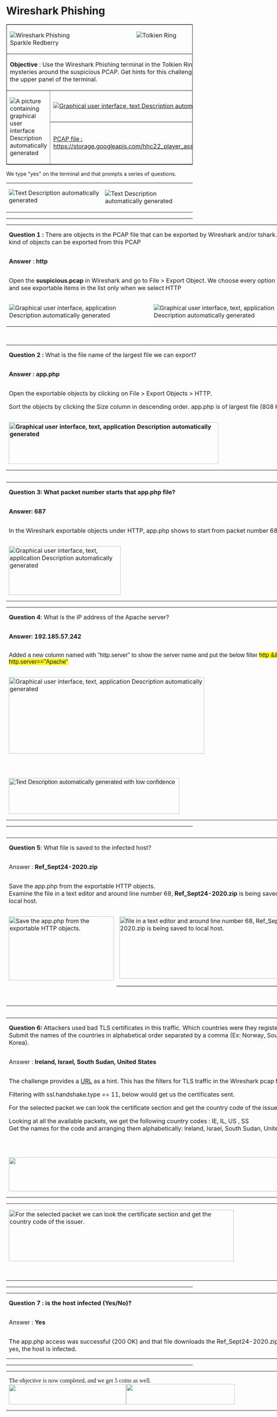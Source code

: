 # Wireshark Phishing
<!--table width=100% border=1>
 <tr>
  <td>
  <img border=0 id="Picture 97" src="../../images/blog_images/image038.png">Wireshark Phishing 
  </td>
  <td>
  <img border=0 id="Picture 10" src="../../images/blog_images/image039.png">Tolkien Ring 
  </td>
  <td>
  <img border=0 id="Picture 96" src="../../images/blog_images/image040.png">Sparkle Redberry
  </td>
  </tr>
 </table-->
<table width=100% border=1px  >
    <tr class=MyNormalStyle>
        <td colspan=2 >
                <p class="MyNormalStyle">
                <img border=0 id="Picture 97" src="../../images/blog_images/image038.png">Wireshark Phishing
                &nbsp;&nbsp;&nbsp;&nbsp;&nbsp;&nbsp;&nbsp;&nbsp;&nbsp;&nbsp;&nbsp;&nbsp;&nbsp;&nbsp;&nbsp;&nbsp;&nbsp;&nbsp;&nbsp;&nbsp;&nbsp;&nbsp;&nbsp;&nbsp;&nbsp;&nbsp;&nbsp;&nbsp;&nbsp;&nbsp;&nbsp;&nbsp;&nbsp;&nbsp;&nbsp;&nbsp;&nbsp;&nbsp;&nbsp;&nbsp;
                <img border=0 id="Picture 10" src="../../images/blog_images/image039.png">Tolkien Ring
                &nbsp;&nbsp;&nbsp;&nbsp;&nbsp;&nbsp;&nbsp;&nbsp;&nbsp;&nbsp;&nbsp;&nbsp;&nbsp;&nbsp;&nbsp;&nbsp;&nbsp;&nbsp;&nbsp;&nbsp;&nbsp;&nbsp;&nbsp;&nbsp;&nbsp;&nbsp;&nbsp;&nbsp;&nbsp;&nbsp;&nbsp;&nbsp;&nbsp;&nbsp;&nbsp;&nbsp;&nbsp;&nbsp;&nbsp;&nbsp;
                <img border=0 id="Picture 96" src="../../images/blog_images/image040.png">Sparkle Redberry
                </p>
        </td>
    </tr>
  <tr>
  <td  colspan=2 >
  <p class=MyNormalStyle><b>Objective</b> : Use the Wireshark Phishing terminal in the
  Tolkien Ring to solve the mysteries around the suspicious PCAP. Get hints for
  this challenge by typing hint in the upper panel of the terminal.</p>
  </td>
 </tr>
 <tr >
  <td rowspan=2 >
  <p class=MyNormalStyle><img border=0 id="Picture 278"
  src="../../images/blog_images/image041.png"
  alt="A picture containing graphical user interface&#10;&#10;Description automatically generated"></p>
  </td>
  <td>
  <p class=MyNormalStyle><u><img border=0 id="Picture 279"
  src="../../images/blog_images/image042.png"
  alt="Graphical user interface, text&#10;&#10;Description automatically generated"></u></p>
  </td>
 </tr>
 <tr>
  <td>
  <p class=MyNormalStyle><u>PCAP file : <br>
  </u><a
  href="https://storage.googleapis.com/hhc22_player_assets/suspicious.pcap">https://storage.googleapis.com/hhc22_player_assets/suspicious.pcap</a></p>
  </td>
 </tr>
</table>

<p class=MyNormalStyle>We type "yes" on the terminal and that prompts a series
of questions.</p>

<table class=MsoTableGrid border=00 cellspacing=0 cellpadding=0 width=100%
>
 <tr style='height:34.65pt'>
  <td width=420 valign=top style='width:314.75pt;border:none windowtext 1.0pt;
  padding:0in 5.4pt 0in 5.4pt;height:34.65pt'>
  <p class=MyNormalStyle><img border=0 
  src="../../images/blog_images/image043.png"
  alt="Text&#10;&#10;Description automatically generated"></p>
  </td>
  <td width=384 valign=top >
  <p class=MyNormalStyle><img border=0 
  src="../../images/blog_images/image044.png"
  alt="Text&#10;&#10;Description automatically generated"></p>
  </td>
 </tr>
</table>

<hr height=100px>

<table class=MsoTableGrid border=0 cellspacing=0 cellpadding=0 width=804
 style='width:603.0pt;margin-xxxleft:-67.75pt;border-collapse:collapse;border:
 none'>
 <tr>
  <td width=804 colspan=2 valign=top style='width:603.0pt;border:none windowtext 1.0pt;
  padding:0in 5.4pt 0in 5.4pt'>
  <p class=MyNormalStyle><b>Question 1 : </b>There are objects in the PCAP file
  that can be exported by Wireshark and/or tshark. What kind of objects can be
  exported from this PCAP</p>
  </td>
 </tr>
 </tr>

 <tr>
  <td width=804 colspan=2 valign=top style='width:603.0pt;border:none windowtext 1.0pt;
  border-top:none;padding:0in 5.4pt 0in 5.4pt'>
  <p class=MyNormalStyle><b>Answer</b> : <b>http</b></p>
  </td>
 </tr>
 
 <tr>
  <td width=804 colspan=2 valign=top style='width:603.0pt;border:none windowtext 1.0pt;
  border-top:none;padding:0in 5.4pt 0in 5.4pt'>
  <p class=MyNormalStyle>Open the <b>suspicious.pcap</b> in Wireshark and go to
  File &gt; Export Object. We choose every option there and see exportable
  items in the list only when we select HTTP</p>
  </td>
 </tr>
 <tr >
  <td >
  <p class=MyNormalStyle><img border=0 
  src="../../images/blog_images/image045.png"
  alt="Graphical user interface, application&#10;&#10;Description automatically generated"></p>
  </td>
  <td >
  <p class=MyNormalStyle><img border=0
  src="../../images/blog_images/image046.png"
  alt="Graphical user interface, text, application&#10;&#10;Description automatically generated"></p>
  </td>
 </tr>
</table>

<br>

<table class=MsoTableGrid border=0 cellspacing=0 cellpadding=0 align=left
 width=804 style='width:603.0pt;
 margin-xxxleftxxx:6.75pt; margin-xxxleftyyy:6.75pt'>
 <tr>
  <td width=804 valign=top style='width:603.0pt;border:none windowtext 1.0pt;
  padding:0in 5.4pt 0in 5.4pt'>
  <p class=MyNormalStyle><b>Question 2 : </b>What is the file name of the
  largest file we can export?</p>
  </td>
 </tr>
 <tr>
  <td width=804 valign=top style='width:603.0pt;border:none windowtext 1.0pt;
  border-top:none;padding:0in 5.4pt 0in 5.4pt'>
  <p class=MyNormalStyle><b>Answer : app.php</b></p>
  </td>
 </tr>
 <tr>
  <td width=804 valign=top style='width:603.0pt;border:none windowtext 1.0pt;
  border-top:none;padding:0in 5.4pt 0in 5.4pt'>
  <p class=MyNormalStyle>Open the exportable objects by clicking on File &gt;
  Export Objects &gt; HTTP.</p>
  <p class=MyNormalStyle>Sort the objects by clicking the Size column in
  descending order. app.php is of largest file (808 KB)</p>
  </td>
 </tr>
 <tr>
  <td width=804 valign=top style='width:603.0pt;border:none windowtext 1.0pt;
  border-top:none;padding:0in 5.4pt 0in 5.4pt'>
  <p class=MyNormalStyle><b><img border=0 width=566 height=113 id="Picture 287"
  src="../../images/blog_images/image047.png"
  alt="Graphical user interface, text, application&#10;&#10;Description automatically generated"></b></p>
  </td>
 </tr>
</table>

<br>

<table class=MsoTableGrid border=0 cellspacing=0 cellpadding=0 align=left
 width=804 style='width:603.0pt;
 margin-xxxleftxxx:6.75pt; margin-xxxleftyyy:6.75pt'>
 <tr>
  <td width=804 valign=top style='width:603.0pt;border:none windowtext 1.0pt;
  padding:0in 5.4pt 0in 5.4pt'>
  <p class=MyNormalStyle><b>Question 3: What packet number starts that app.php
  file?</b></p>
  </td>
 </tr>
 <tr style='height:13.0pt'>
  <td width=804 valign=top style='width:603.0pt;border:none windowtext 1.0pt;
  border-top:none;padding:0in 5.4pt 0in 5.4pt;height:13.0pt'>
  <p class=MyNormalStyle><b>Answer: 687</b></p>
  </td>
 </tr>
 <tr>
  <td width=804 valign=top style='width:603.0pt;border:none windowtext 1.0pt;
  border-top:none;padding:0in 5.4pt 0in 5.4pt'>
  <p class=MyNormalStyle>In the Wireshark exportable objects under HTTP,
  app.php shows to start from packet number 687 </p>
  </td>
 </tr>
 <tr>
  <td width=804 valign=top style='width:603.0pt;border:none windowtext 1.0pt;
  border-top:none;padding:0in 5.4pt 0in 5.4pt'>
  <p class=MyNormalStyle><img border=0 width=302 height=132 id="Picture 288"
  src="../../images/blog_images/image048.jpg"
  alt="Graphical user interface, text, application&#10;&#10;Description automatically generated"></p>
  </td>
 </tr>
</table>
<table class=MsoTableGrid border=0 cellspacing=0 cellpadding=0 width=808
 style='width:605.8pt;margin-xxxleft:-67.75pt;border-collapse:collapse;border:
 none'>
 <tr>
  <td width=808 valign=top style='width:605.8pt;border:none windowtext 1.0pt;
  padding:0in 5.4pt 0in 5.4pt'>
  <p class=MyNormalStyle><b>Question 4</b>: What is the IP address of the
  Apache server?</p>
  </td>
 </tr>
 <tr>
  <td width=808 valign=top style='width:605.8pt;border:none windowtext 1.0pt;
  border-top:none;padding:0in 5.4pt 0in 5.4pt'>
  <p class=MyNormalStyle><b>Answer: 192.185.57.242</b></p>
  </td>
 </tr>
 <tr>
  <td width=808 valign=top style='width:605.8pt;border:none windowtext 1.0pt;
  border-top:none;padding:0in 5.4pt 0in 5.4pt'>
  <p class=MyNormalStyle><span style='font-family:"Calibri",sans-serif'>Added a
  new column named with &quot;http.server&quot; to show the server name and put
  the below filter <span style='background:yellow'>http &amp;&amp;
  http.server==&quot;Apache&quot;</span></span></p>
  </td>
 </tr>
 <tr>
  <td width=808 valign=top style='width:605.8pt;border:none windowtext 1.0pt;
  border-top:none;padding:0in 5.4pt 0in 5.4pt'>
  <p class=MyNormalStyle><img border=0 width=528 height=207 id="Picture 289"
  src="../../images/blog_images/image049.jpg"
  alt="Graphical user interface, text, application&#10;&#10;Description automatically generated"></p>
  <p class=MyNormalStyle><span style='font-family:"Calibri",sans-serif'>&nbsp;</span></p>
  </td>
 </tr>
 <tr>
  <td width=808 valign=top style='width:605.8pt;border:none windowtext 1.0pt;
  border-top:none;padding:0in 5.4pt 0in 5.4pt'>
  <p class=MyNormalStyle><span style='font-family:"Calibri",sans-serif'><img
  border=0 width=461 height=97 id="Picture 291"
  src="../../images/blog_images/image050.png"
  alt="Text&#10;&#10;Description automatically generated with low confidence"></span></p>
  </td>
 </tr>
</table>

<hr height=100px>

<table class=MsoTableGrid border=0 cellspacing=0 cellpadding=0 align=left
 width=804 style='width:602.75pt;
 margin-xxxleftxxx:6.75pt; margin-xxxleftyyy:6.75pt'>
 <tr>
  <td width=804 colspan=2 valign=top style='width:602.75pt;border:none windowtext 1.0pt;
  padding:0in 5.4pt 0in 5.4pt'>
  <p class=MyNormalStyle><b>Question 5</b>: What file is saved to the infected
  host?</p>
  </td>
 </tr>
 <tr>
  <td width=804 colspan=2 valign=top style='width:602.75pt;border:none windowtext 1.0pt;
  border-top:none;padding:0in 5.4pt 0in 5.4pt'>
  <p class=MyNormalStyle>Answer : <b>Ref_Sept24-2020.zip</b></p>
  </td>
 </tr>
 <tr>
  <td width=804 colspan=2 valign=top style='width:602.75pt;border:none windowtext 1.0pt;
  border-top:none;padding:0in 5.4pt 0in 5.4pt'>
  <p class=MyNormalStyle>Save the app.php from the exportable HTTP objects. <br>
  Examine the file in a text editor and around line number 68, <b>Ref_Sept24-2020.zip
  </b>is being<b> </b>saved to local host.</p>
  </td>
 </tr>
 <tr>
  <td width=300 valign=top style='width:224.75pt;border:none windowtext 1.0pt;
  border-top:none;padding:0in 5.4pt 0in 5.4pt'>
  <p class=MyNormalStyle><img border=0 width=284 height=173 id="Picture 292"
  src="../../images/blog_images/image051.png"
  alt="Save the app.php from the exportable HTTP objects. "></p>
  </td>
  <td width=504 valign=top style='width:5.25in;border-top:none;border-left:
  none;border-bottom:solid windowtext 1.0pt;border-right:solid windowtext 1.0pt;
  padding:0in 5.4pt 0in 5.4pt'>
  <p class=MyNormalStyle><img border=0 width=490 height=168 id="Picture 293"
  src="../../images/blog_images/image052.png"
  alt="file in a text editor and around line number 68, Ref_Sept24-2020.zip is being saved to local host."></p>
  </td>
 </tr>
 <tr>
  <td width=804 colspan=2 valign=top style='width:602.75pt;border:none windowtext 1.0pt;
  border-top:none;padding:0in 5.4pt 0in 5.4pt'>
  <p class=MyNormalStyle>&nbsp;</p>
  </td>
 </tr>
</table>

<hr height=100px>

<table class=MsoTableGrid border=0 cellspacing=0 cellpadding=0 align=left
 width=798 style='width:598.25pt;
 margin-xxxleftxxx:6.75pt; margin-xxxleftyyy:6.75pt'>
 <tr>
  <td width=798 valign=top style='width:598.25pt;border:none windowtext 1.0pt;
  padding:0in 5.4pt 0in 5.4pt'>
  <p class=MyNormalStyle><b>Question 6:</b> Attackers used bad TLS certificates
  in this traffic. Which countries were they registered to? Submit the names of
  the countries in alphabetical order separated by a comma (Ex: Norway, South
  Korea).</p>
  </td>
 </tr>
 <tr>
  <td width=798 valign=top style='width:598.25pt;border:none windowtext 1.0pt;
  border-top:none;padding:0in 5.4pt 0in 5.4pt'>
  <p class=MyNormalStyle>Answer : <b>Ireland, Israel, South Sudan, United
  States</b></p>
  </td>
 </tr>
 <tr style='height:63.1pt'>
  <td width=798 valign=top style='width:598.25pt;border:none windowtext 1.0pt;
  border-top:none;padding:0in 5.4pt 0in 5.4pt;height:63.1pt'>
  <p class=MyNormalStyle>The challenge provides a <a
  href="https://subscription.packtpub.com/book/networking-and-servers/9781785887819/4/ch04lvl1sec27/the-ssl-tls-handshake">URL</a>
  as a hint. This has the filters for TLS traffic in the Wireshark pcap file.</p>
  <p class=MyNormalStyle>Filtering with ssl.handshake.type == 11, below would
  get us the certificates sent.</p>
  <p class=MyNormalStyle>For the selected packet we can look the certificate
  section and get the country code of the issuer.</p>
  <p class=MyNormalStyle>Looking at all the available packets, we get the
  following country codes : IE, IL, US , SS<br>
  Get the names for the code and arranging them alphabetically: Ireland,
  Israel, South Sudan, United States</p>
  <p class=MyNormalStyle>&nbsp;</p>
  </td>
 </tr>
 <tr>
  <td width=798 valign=top style='width:598.25pt;border:none windowtext 1.0pt;
  border-top:none;padding:0in 5.4pt 0in 5.4pt'>
  <p class=MyNormalStyle><img border=0 width=791 height=92 id="Picture 295"
  src="../../images/blog_images/image053.png"></p>
  </td>
 </tr>
</table>

<hr height=100px>

<table class=MsoTableGrid border=0 cellspacing=0 cellpadding=0 width=798
 style='width:598.5pt;margin-xxxleft:-63.25pt;border-collapse:collapse;border:
 none'>
 <tr>
  <td width=798 valign=top style='width:598.5pt;border:none windowtext 1.0pt;
  padding:0in 5.4pt 0in 5.4pt'>
  <p class=MyNormalStyle><img border=0 width=608 height=139 id="Picture 296"
  src="../../images/blog_images/image054.png"
  alt="For the selected packet we can look the certificate section and get the country code of the issuer."></p>
  <p class=MyNormalStyle>&nbsp;</p>
  </td>
 </tr>
</table>

<hr height=100px>

<table class=MsoTableGrid border=0 cellspacing=0 cellpadding=0 width=798
 style='width:598.5pt;margin-xxxleft:-63.25pt;border-collapse:collapse;border:
 none'>
 <tr>
  <td width=798 valign=top style='width:598.5pt;border:none windowtext 1.0pt;
  padding:0in 5.4pt 0in 5.4pt'>
  <p class=MyNormalStyle><b>Question 7 : is the host infected (Yes/No)?</b></p>
  </td>
 </tr>
 <tr>
  <td width=798 valign=top style='width:598.5pt;border:none windowtext 1.0pt;
  border-top:none;padding:0in 5.4pt 0in 5.4pt'>
  <p class=MyNormalStyle>Answer : <b>Yes</b></p>
  </td>
 </tr>
 <tr>
  <td width=798 valign=top style='width:598.5pt;border:none windowtext 1.0pt;
  border-top:none;padding:0in 5.4pt 0in 5.4pt'>
  <p class=MyNormalStyle>The app.php access was successful (200 OK) and that
  file downloads the Ref_Sept24-2020.zip. So, yes, the host is infected.</p>
  </td>
 </tr>
</table>

<hr height=100px>

<table class=MsoTableGrid border=0 cellspacing=0 cellpadding=0 width=798
 style='width:598.5pt;margin-xxxleft:-63.25pt;border-collapse:collapse;border:
 none'>
 <tr>
  <td width=798 valign=top style='width:598.5pt;border:none windowtext 1.0pt;
  padding:0in 5.4pt 0in 5.4pt'>
  <p class=MyNormalStyle style='margin-xxxbottom:0in;line-height:normal'><span
  style='font-family:"Cambria",serif'>The objective is now completed, and we
  get 5 coins as well.<br>
  <img border=0 width=317 height=54 id="Picture 3"
  src="../../images/blog_images/image055.png"><img
  border=0 width=294 height=55 id="Picture 21"
  src="../../images/blog_images/image056.png"></span></p>
  </td>
 </tr>
</table>
